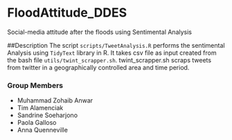 # FloodAttitude_DDES
Social-media attitude after the floods using Sentimental Analysis

##Description
The script `scripts/TweetAnalysis.R` performs the sentimental Analysis using `TidyText` library in R. It takes csv file as input created from the bash file `utils/twint_scrapper.sh`. twint_scrapper.sh scraps tweets from twitter in a geographically controlled area and time period.

### Group Members 
- Muhammad Zohaib Anwar
- Tim Alamenciak
- Sandrine Soeharjono
- Paola Galloso
- Anna Quenneville


